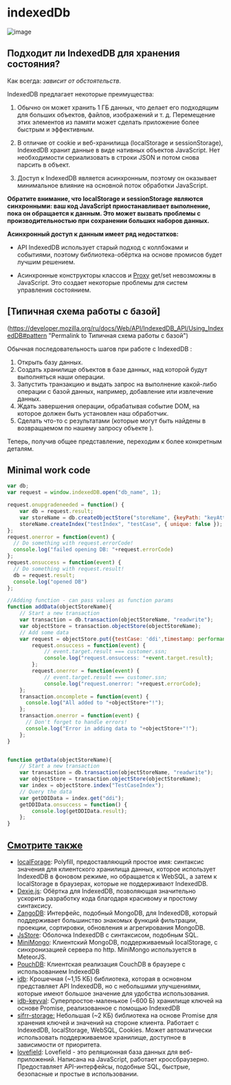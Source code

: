 # indexedDb
![image](https://user-images.githubusercontent.com/3950155/194381862-8d532f40-b0ef-4801-b842-6b8b66973d63.png)



## Подходит ли IndexedDB для хранения состояния?

Как всегда: *зависит от обстоятельств*.

IndexedDB предлагает некоторые преимущества:

1.  Обычно он может хранить 1 ГБ данных, что делает его подходящим для больших объектов, файлов, изображений и т. д. Перемещение этих элементов из памяти может сделать приложение более быстрым и эффективным.

2.  В отличие от cookie и веб-хранилища (localStorage и sessionStorage), IndexedDB хранит данные в виде нативных объектов JavaScript. Нет необходимости сериализовать в строки JSON и потом снова парсить в объект.

3.  Доступ к IndexedDB является асинхронным, поэтому он оказывает минимальное влияние на основной поток обработки JavaScript.

**Обратите внимание, что localStorage и sessionStorage являются синхронными: ваш код JavaScript приостанавливает выполнение, пока он обращается к данным. Это может вызвать проблемы с производительностью при сохранении больших наборов данных.**

**Асинхронный доступ к данным имеет ряд недостатков:**

*   API IndexedDB использует старый подход с коллбэками и событиями, поэтому библиотека-обёртка на основе промисов будет лучшим решением.

*   Асинхронные конструкторы классов и [Proxy](https://developer.mozilla.org/docs/Web/JavaScript/Reference/Global_Objects/Proxy) get/set невозможны в JavaScript. Это создает некоторые проблемы для систем управления состоянием.


## [Типичная схема работы с базой]
(https://developer.mozilla.org/ru/docs/Web/API/IndexedDB_API/Using_IndexedDB#pattern "Permalink to Типичная схема работы с базой")

Обычная последовательность шагов при работе с IndexedDB :

1.  Открыть базу данных.
2.  Создать хранилище объектов в базе данных, над которой будут выполняться наши операции.
3.  Запустить транзакцию и выдать запрос на выполнение какой-либо операции с базой данных, например, добавление или извлечение данных.
4.  Ждать завершения операции, обрабатывая событие DOM, на которое должен быть установлен наш обработчик.
5.  Сделать что-то с результатами (которые могут быть найдены в возвращаемом по нашему запросу объекте ).

Теперь, получив общее представление, переходим к более конкретным деталям.




## Minimal work code

```js
var db;
var request = window.indexedDB.open("db_name", 1);

request.onupgradeneeded = function() {
    var db = request.result;
    var storeName = db.createObjectStore("storeName", {keyPath: "keyAttribute"});
    storeName.createIndex("testIndex", "testCase", { unique: false });
};
request.onerror = function(event) {
  // Do something with request.errorCode!
  console.log("failed opening DB: "+request.errorCode)
};
request.onsuccess = function(event) {
  // Do something with request.result!
  db = request.result;
  console.log("opened DB")
};

//Adding function - can pass values as function params
function addData(objectStoreName){
    // Start a new transaction
    var transaction = db.transaction(objectStoreName, "readwrite");
    var objectStore = transaction.objectStore(objectStoreName);
    // Add some data
    var request = objectStore.put({testCase: 'ddi',timestamp: performance.now(), name: "testname2", data: 'asdsadas'});
        request.onsuccess = function(event) {
            // event.target.result === customer.ssn;
            console.log("request.onsuccess: "+event.target.result);
        };
        request.onerror = function(event) {
            // event.target.result === customer.ssn;
            console.log("request.onerror: "+request.errorCode);
    };
    transaction.oncomplete = function(event) {
      console.log("All added to "+objectStore+"!");
    };
    transaction.onerror = function(event) {
      // Don't forget to handle errors!
      console.log("Error in adding data to "+objectStore+"!");
    };
}


function getData(objectStoreName){
    // Start a new transaction
    var transaction = db.transaction(objectStoreName, "readwrite");
    var objectStore = transaction.objectStore(objectStoreName);
    var index = objectStore.index("TestCaseIndex");
    // Query the data
    var getDDIData = index.get("ddi");
    getDDIData.onsuccess = function() {
        console.log(getDDIData.result);
    };
}
```



## [Смотрите также](https://developer.mozilla.org/ru/docs/Web/API/IndexedDB_API#%D1%81%D0%BC%D0%BE%D1%82%D1%80%D0%B8%D1%82%D0%B5_%D1%82%D0%B0%D0%BA%D0%B6%D0%B5 "Permalink to Смотрите также")

*   [localForage](https://localforage.github.io/localForage/): Polyfill, предоставляющий простое имя: синтаксис значения для клиентского хранилища данных, которое использует IndexedDB в фоновом режиме, но обращается к WebSQL, а затем к localStorage в браузерах, которые не поддерживают IndexedDB.
*   [Dexie.js](https://www.dexie.org/): Обёртка для IndexedDB, позволяющая значительно ускорить разработку кода благодаря красивому и простому синтаксису.
*   [ZangoDB](https://github.com/erikolson186/zangodb): Интерфейс, подобный MongoDB, для IndexedDB, который поддерживает большинство знакомых функций фильтрации, проекции, сортировки, обновления и агрегирования MongoDB.
*   [JsStore](https://jsstore.net/): Оболочка IndexedDB с синтаксисом, подобным SQL.
*   [MiniMongo](https://github.com/mWater/minimongo): Клиентский MongoDB, поддерживаемый localStorage, с синхронизацией сервера по http. MiniMongo используется в MeteorJS.
*   [PouchDB](https://pouchdb.com/): Клиентская реализация CouchDB в браузере с использованием IndexedDB
*   [idb](https://www.npmjs.com/package/idb): Крошечная (~1,15 КБ) библиотека, которая в основном представляет API IndexedDB, но с небольшими улучшениями, которые имеют большое значение для удобства использования.
*   [idb-keyval](https://www.npmjs.com/package/idb-keyval): Суперпростое-маленькое (~600 Б) хранилище ключей на основе Promise, реализованное с помощью IndexedDB
*   [sifrr-storage:](https://www.npmjs.com/package/@sifrr/storage) Небольшая (~2 КБ) библиотека на основе Promise для хранения ключей и значений на стороне клиента. Работает с IndexedDB, localStorage, WebSQL, Cookies. Может автоматически использовать поддерживаемое хранилище, доступное в зависимости от приоритета.
*   [lovefield](https://github.com/google/lovefield): Lovefield - это реляционная база данных для веб-приложений. Написана на JavaScript, работает кроссбраузерно. Предоставляет API-интерфейсы, подобные SQL, быстрые, безопасные и простые в использовании.
